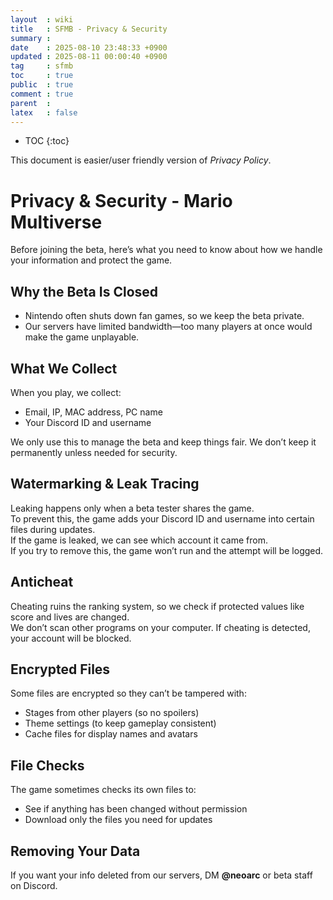 ```yaml
---
layout  : wiki
title   : SFMB - Privacy & Security 
summary : 
date    : 2025-08-10 23:48:33 +0900
updated : 2025-08-11 00:00:40 +0900
tag     : sfmb
toc     : true
public  : true
comment : true
parent  : 
latex   : false
---
```

* TOC
{:toc}

This document is easier/user friendly version of _Privacy Policy_.

# Privacy & Security - Mario Multiverse

Before joining the beta, here’s what you need to know about how we handle your information and protect the game.

## Why the Beta Is Closed
- Nintendo often shuts down fan games, so we keep the beta private.  
- Our servers have limited bandwidth—too many players at once would make the game unplayable.

## What We Collect
When you play, we collect:
- Email, IP, MAC address, PC name  
- Your Discord ID and username  

We only use this to manage the beta and keep things fair. We don’t keep it permanently unless needed for security.

## Watermarking & Leak Tracing
Leaking happens only when a beta tester shares the game.  
To prevent this, the game adds your Discord ID and username into certain files during updates.  
If the game is leaked, we can see which account it came from.  
If you try to remove this, the game won’t run and the attempt will be logged.

## Anticheat
Cheating ruins the ranking system, so we check if protected values like score and lives are changed.  
We don’t scan other programs on your computer. If cheating is detected, your account will be blocked.

## Encrypted Files
Some files are encrypted so they can’t be tampered with:
- Stages from other players (so no spoilers)  
- Theme settings (to keep gameplay consistent)  
- Cache files for display names and avatars

## File Checks
The game sometimes checks its own files to:
- See if anything has been changed without permission  
- Download only the files you need for updates

## Removing Your Data
If you want your info deleted from our servers, DM **@neoarc** or beta staff on Discord.

